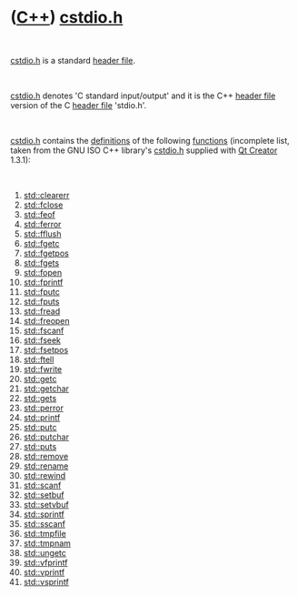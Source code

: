 
 

 

 

 

 

([C++](Cpp.md)) [cstdio.h](CppCstdioH.md)
===========================================

 

[cstdio.h](CppCstdioH.md) is a standard [header
file](CppHeaderFile.md).

 

[cstdio.h](CppCstdioH.md) denotes 'C standard input/output' and it is
the C++ [header file](CppHeaderFile.md) version of the C [header
file](CppHeaderFile.md) 'stdio.h'.

 

[cstdio.h](CppCstdioH.md) contains the [definitions](CppDefinition.md)
of the following [functions](CppFunction.md) (incomplete list, taken
from the GNU ISO C++ library's [cstdio.h](CppCstdioH.md) supplied with
[Qt Creator](CppQtCreator.md) 1.3.1):

 

1.  [std::clearerr](CppClearerr.md)
2.  [std::fclose](CppFclose.md)
3.  [std::feof](CppFeof.md)
4.  [std::ferror](CppFerror.md)
5.  [std::fflush](CppFflush.md)
6.  [std::fgetc](CppStdFgetc.md)
7.  [std::fgetpos](CppStdFgetpos.md)
8.  [std::fgets](CppFgets.md)
9.  [std::fopen](CppFopen.md)
10. [std::fprintf](CppFprintf.md)
11. [std::fputc](CppStdFputc.md)
12. [std::fputs](CppStdFputs.md)
13. [std::fread](CppStdFread.md)
14. [std::freopen](CppStdFreopen.md)
15. [std::fscanf](CppFscanf.md)
16. [std::fseek](CppStdFseek.md)
17. [std::fsetpos](CppFsetpos.md)
18. [std::ftell](CppStdFtell.md)
19. [std::fwrite](CppFwrite.md)
20. [std::getc](CppStdGetc.md)
21. [std::getchar](CppStdGetchar.md)
22. [std::gets](CppStdGets.md)
23. [std::perror](CppPerror.md)
24. [std::printf](CppStdPrintf.md)
25. [std::putc](CppStdPutc.md)
26. [std::putchar](CppStdPutchar.md)
27. [std::puts](CppStdPuts.md)
28. [std::remove](CppStdRemove.md)
29. [std::rename](CppRename.md)
30. [std::rewind](CppRewind.md)
31. [std::scanf](CppStdScanf.md)
32. [std::setbuf](CppSetbuf.md)
33. [std::setvbuf](CppSetvbuf.md)
34. [std::sprintf](CppSprintf.md)
35. [std::sscanf](CppSscanf.md)
36. [std::tmpfile](CppStdTmpfile.md)
37. [std::tmpnam](CppStdTmpnam.md)
38. [std::ungetc](CppUngetc.md)
39. [std::vfprintf](CppVfprintf.md)
40. [std::vprintf](CppVprintf.md)
41. [std::vsprintf](CppVsprintf.md)

 

 

 

 

 

 

